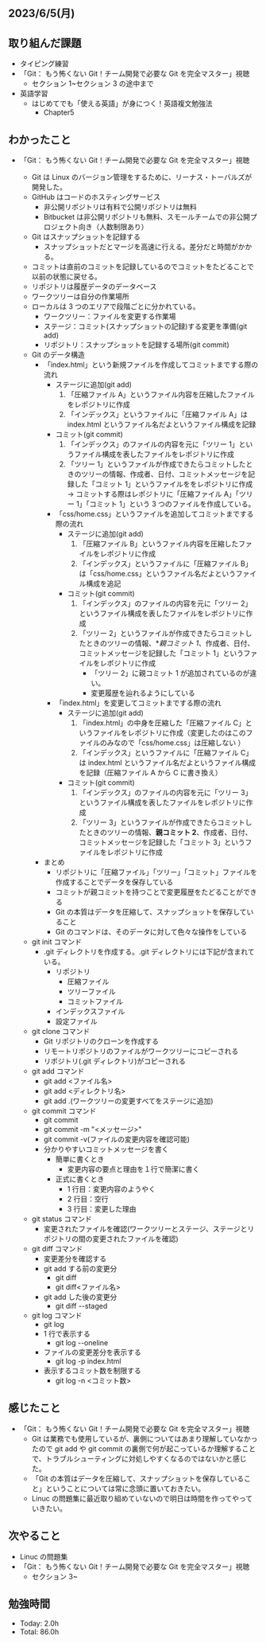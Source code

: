 ## 2023/6/5(月)

## 取り組んだ課題

- タイピング練習
- 「Git： もう怖くない Git！チーム開発で必要な Git を完全マスター」視聴
  - セクション 1~セクション 3 の途中まで
- 英語学習
  - はじめてでも「使える英語」が身につく！英語複文勉強法
    - Chapter5

## わかったこと

- 「Git： もう怖くない Git！チーム開発で必要な Git を完全マスター」視聴

  - Git は Linux のバージョン管理をするために、リーナス・トーバルズが開発した。
  - GitHub はコードのホスティングサービス
    - 非公開リポジトリは有料で公開リポジトリは無料
    - Bitbucket は非公開リポジトリも無料、スモールチームでの非公開プロジェクト向き（人数制限あり）
  - Git はスナップショットを記録する
    - スナップショットだとマージを高速に行える。差分だと時間がかかる。
  - コミットは直前のコミットを記録しているのでコミットをたどることで以前の状態に戻せる。
  - リポジトリは履歴データのデータベース
  - ワークツリーは自分の作業場所
  - ローカルは 3 つのエリアで段階ごとに分かれている。
    - ワークツリー：ファイルを変更する作業場
    - ステージ：コミット(スナップショットの記録)する変更を準備(git add)
    - リポジトリ：スナップショットを記録する場所(git commit)
  - Git のデータ構造
    - 「index.html」という新規ファイルを作成してコミットまでする際の流れ
      - ステージに追加(git add)
        1. 「圧縮ファイル A」というファイル内容を圧縮したファイルをレポジトリに作成
        2. 「インデックス」というファイルに「圧縮ファイル A」は index.html というファイル名だよというファイル構成を記録
      - コミット(git commit)
        1. 「インデックス」のファイルの内容を元に「ツリー 1」というファイル構成を表したファイルをレポジトリに作成
        2. 「ツリー 1」というファイルが作成できたらコミットしたときのツリーの情報、作成者、日付、コミットメッセージを記録した「コミット 1」というファイルををレポジトリに作成
           → コミットする際はレポジトリに「圧縮ファイル A」「ツリー 1」「コミット 1」という 3 つのファイルを作成している。
      - 「css/home.css」というファイルを追加してコミットまでする際の流れ
        - ステージに追加(git add)
          1. 「圧縮ファイル B」というファイル内容を圧縮したファイルをレポジトリに作成
          2. 「インデックス」というファイルに「圧縮ファイル B」は「css/home.css」というファイル名だよというファイル構成を追記
        - コミット(git commit)
          1. 「インデックス」のファイルの内容を元に「ツリー 2」というファイル構成を表したファイルをレポジトリに作成
          2. 「ツリー 2」というファイルが作成できたらコミットしたときのツリーの情報、\*_親コミット 1_、作成者、日付、コミットメッセージを記録した「コミット 1」というファイルをレポジトリに作成
             - 「ツリー 2」に親コミット 1 が追加されているのが違い。
             - 変更履歴を辿れるようにしている
      - 「index.html」を変更してコミットまでする際の流れ
        - ステージに追加(git add)
          1. 「index.html」の中身を圧縮した「圧縮ファイル C」というファイルをレポジトリに作成（変更したのはこのファイルのみなので「css/home.css」は圧縮しない
             ）
          2. 「インデックス」というファイルに「圧縮ファイル C」は index.html というファイル名だよというファイル構成を記録（圧縮ファイル A から C に書き換え）
        - コミット(git commit)
          1. 「インデックス」のファイルの内容を元に「ツリー 3」というファイル構成を表したファイルをレポジトリに作成
          2. 「ツリー 3」というファイルが作成できたらコミットしたときのツリーの情報、**親コミット 2**、作成者、日付、コミットメッセージを記録した「コミット 3」というファイルをレポジトリに作成
    - まとめ
      - リポジトリに「圧縮ファイル」「ツリー」「コミット」ファイルを作成することでデータを保存している
      - コミットが親コミットを持つことで変更履歴をたどることができる
      - Git の本質はデータを圧縮して、スナップショットを保存していること
      - Git のコマンドは、そのデータに対して色々な操作をしている
  - git init コマンド
    - .git ディレクトリを作成する。.git ディレクトリには下記が含まれている。
      - リポジトリ
        - 圧縮ファイル
        - ツリーファイル
        - コミットファイル
      - インデックスファイル
      - 設定ファイル
  - git clone コマンド
    - Git リポジトリのクローンを作成する
    - リモートリポジトリのファイルがワークツリーにコピーされる
    - リポジトリ(.git ディレクトリ)がコピーされる
  - git add コマンド
    - git add <ファイル名>
    - git add <ディレクトリ名>
    - git add .(ワークツリーの変更すべてをステージに追加)
  - git commit コマンド
    - git commit
    - git commit -m "<メッセージ>"
    - git commit -v(ファイルの変更内容を確認可能)
    - 分かりやすいコミットメッセージを書く
      - 簡単に書くとき
        - 変更内容の要点と理由を１行で簡潔に書く
      - 正式に書くとき
        - 1 行目：変更内容のようやく
        - 2 行目：空行
        - 3 行目：変更した理由
  - git status コマンド
    - 変更されたファイルを確認(ワークツリーとステージ、ステージとリポジトリの間の変更されたファイルを確認)
  - git diff コマンド
    - 変更差分を確認する
    - git add する前の変更分
      - git diff
      - git diff<ファイル名>
    - git add した後の変更分
      - git diff --staged
  - git log コマンド
    - git log
    - 1 行で表示する
      - git log --oneline
    - ファイルの変更差分を表示する
      - git log -p index.html
    - 表示するコミット数を制限する
      - git log -n <コミット数>

## 感じたこと

- 「Git： もう怖くない Git！チーム開発で必要な Git を完全マスター」視聴
  - Git は業務でも使用しているが、裏側についてはあまり理解していなかったので git add や git commit の裏側で何が起こっているか理解することで、トラブルシューティングに対処しやすくなるのではないかと感じた。
  - 「Git の本質はデータを圧縮して、スナップショットを保存していること」ということについては常に念頭に置いておきたい。
  - Linuc の問題集に最近取り組めていないので明日は時間を作ってやっていきたい。

## 次やること

- Linuc の問題集
- 「Git： もう怖くない Git！チーム開発で必要な Git を完全マスター」視聴
  - セクション 3~

## 勉強時間

- Today: 2.0h
- Total: 86.0h
